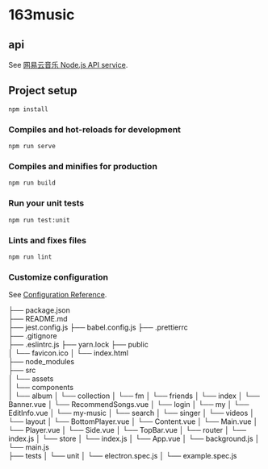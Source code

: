 # 163music

## api
See [网易云音乐 Node.js API service](https://github.com/Binaryify/NeteaseCloudMusicApi).

## Project setup
```
npm install
```

### Compiles and hot-reloads for development
```
npm run serve
```

### Compiles and minifies for production
```
npm run build
```

### Run your unit tests
```
npm run test:unit
```

### Lints and fixes files
```
npm run lint
```

### Customize configuration
See [Configuration Reference](https://cli.vuejs.org/config/).


├── package.json                     
├── README.md                            
├── jest.config.js
├── babel.config.js
├── .prettierrc                        
├── .gitignore  
├── .eslintrc.js
├── yarn.lock
├── public   
│   └── favicon.ico 
│   └── index.html   
├── node_modules               
├── src                             
│   └── assets  
│   └── components     
│                └── album
│                └── collection
│                └── fm
│                └── friends
│                └── index
│                        └── Banner.vue
│                        └── RecommendSongs.vue
│                └── login
│                └── my
│                        └── EditInfo.vue
│                └── my-music
│                └── search
│                └── singer
│                └── videos
│   └── layout
│                └── BottomPlayer.vue
│                └── Content.vue
│                └── Main.vue
│                └── Player.vue
│                └── Side.vue
│                └── TopBar.vue
│   └── router
│                └── index.js
│   └── store
│                └── index.js
│   └── App.vue
│   └── background.js
│   └── main.js  
├── tests
│       └── unit
│       └── electron.spec.js
│       └── example.spec.js

